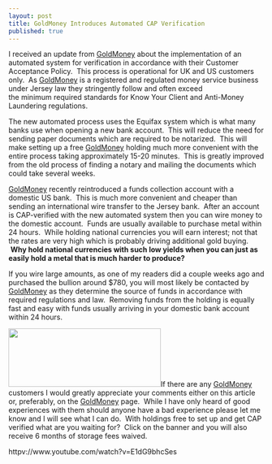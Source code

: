 ```yaml
---
layout: post
title: GoldMoney Introduces Automated CAP Verification
published: true
---
```

<p>I received an update from <a href="http://www.runtogold.com/goldmoney/">GoldMoney</a> about the implementation of an automated system for verification in accordance with their Customer Acceptance Policy.  This process is operational for UK and US customers only.  As <a href="http://www.runtogold.com/goldmoney/">GoldMoney</a> is a registered and regulated money service business under Jersey law they stringently follow and often exceed the minimum required standards for Know Your Client and Anti-Money Laundering regulations.</p>
<p>The new automated process uses the Equifax system which is what many banks use when opening a new bank account.  This will reduce the need for sending paper documents which are required to be notarized.  This will make setting up a free <a href="http://www.runtogold.com/goldmoney/">GoldMoney</a> holding much more convenient with the entire process taking approximately 15-20 minutes.  This is greatly improved from the old process of finding a notary and mailing the documents which could take several weeks.</p>
<p><a href="http://www.runtogold.com/goldmoney">GoldMoney</a> recently reintroduced a funds collection account with a domestic US bank.  This is much more convenient and cheaper than sending an international wire transfer to the Jersey bank.  After an account is CAP-verified with the new automated system then you can wire money to the domestic account.  Funds are usually available to purchase metal within 24 hours.  While holding national currencies you will earn interest; not that the rates are very high which is probably driving additional gold buying.  <strong>Why hold national currencies with such low yields when you can just as easily hold a metal that is much harder to produce?</strong></p>
<p>If you wire large amounts, as one of my readers did a couple weeks ago and purchased the bullion around $780, you will most likely be contacted by <a href="http://www.runtogold.com/goldmoney">GoldMoney</a> as they determine the source of funds in accordance with required regulations and law.  Removing funds from the holding is equally fast and easy with funds usually arriving in your domestic bank account within 24 hours.</p>
<p><a href="http://www.mygoldmoney.com" target="_blank"><img class="alignright" title="GoldMoney Banner" src="{{ site.baseurl }}/images/gmy19.gif" alt="" width="300" height="115" /></a>If there are any <a href="http://www.runtogold.com/goldmoney/">GoldMoney</a> customers I would greatly appreciate your comments either on this article or, preferably, on the <a href="http://www.runtogold.com/goldmoney/">GoldMoney</a> page.  While I have only heard of good experiences with them should anyone have a bad experience please let me know and I will see what I can do.  With holdings free to set up and get CAP verified what are you waiting for?  Click on the banner and you will also receive 6 months of storage fees waived.</p>
<p>httpv://www.youtube.com/watch?v=E1dG9bhcSes</p>
